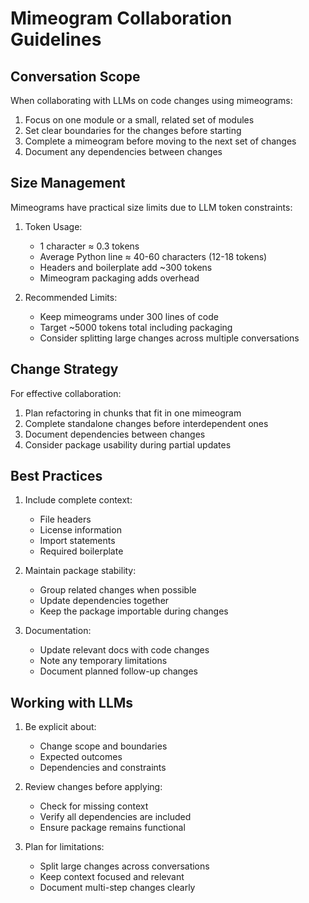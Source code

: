 # Mimeogram Collaboration Guidelines

## Conversation Scope

When collaborating with LLMs on code changes using mimeograms:

1. Focus on one module or a small, related set of modules
2. Set clear boundaries for the changes before starting
3. Complete a mimeogram before moving to the next set of changes
4. Document any dependencies between changes

## Size Management

Mimeograms have practical size limits due to LLM token constraints:

1. Token Usage:
   - 1 character ≈ 0.3 tokens
   - Average Python line ≈ 40-60 characters (12-18 tokens)
   - Headers and boilerplate add ~300 tokens
   - Mimeogram packaging adds overhead

2. Recommended Limits:
   - Keep mimeograms under 300 lines of code
   - Target ~5000 tokens total including packaging
   - Consider splitting large changes across multiple conversations

## Change Strategy

For effective collaboration:

1. Plan refactoring in chunks that fit in one mimeogram
2. Complete standalone changes before interdependent ones
3. Document dependencies between changes
4. Consider package usability during partial updates

## Best Practices

1. Include complete context:
   - File headers
   - License information
   - Import statements
   - Required boilerplate

2. Maintain package stability:
   - Group related changes when possible
   - Update dependencies together
   - Keep the package importable during changes

3. Documentation:
   - Update relevant docs with code changes
   - Note any temporary limitations
   - Document planned follow-up changes

## Working with LLMs

1. Be explicit about:
   - Change scope and boundaries
   - Expected outcomes
   - Dependencies and constraints

2. Review changes before applying:
   - Check for missing context
   - Verify all dependencies are included
   - Ensure package remains functional

3. Plan for limitations:
   - Split large changes across conversations
   - Keep context focused and relevant
   - Document multi-step changes clearly